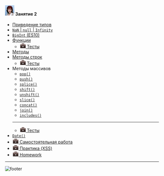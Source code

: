 [footer]: https://github.com/garevna/js-course/raw/master/images/a-level-ico.png?raw=true
[me30]: https://raw.githubusercontent.com/garevna/a-level-js-lessons/master/ico/myPhoto-30.png "Ⓒ Irina Fylyppova ( garevna ) 2019"
[hw-20]: https://raw.githubusercontent.com/garevna/a-level-js-lessons/master/ico/briefcase-20.png

#### ![me30] Занятие 2

* [Приведение типов](../md/data-types-conversion.md)
* [`NaN` | `null` | `Infinity`](../md/NaN-null-Infinity.md)
* [`BigInt` (ES10)](../md/BigInt.md)
* [Функции](../md/function.md)
    * [![hw-20] Тесты](https://garevna.github.io/js-quiz/#function)
* [Методы](../md/method.md)
* [Методы строк](../md/Strings-methods.md)
    * [![hw-20] Тесты](https://garevna.github.io/js-quiz/#stringMethods)
* Методы массивов
    * [`pop()`](../md/Array-methods-pop.md)
    * [`push()`](../md/Array-methods-push.md)
    * [`splice()`](../md/Array-methods-splice.md)
    * [`shift()`](../md/Array-methods-shift.md)
    * [`unshift()`](../md/Array-methods-unshift.md)
    * [`slice()`](../md/Array-methods-slice.md)
    * [`concat()`](../md/Array-methods-concat.md)
    * [`join()`](../md/Array-methods-join.md)
    * [`includes()`](../md/Array-methods-includes.md)
    -----------------------
    * [![hw-20] Тесты](https://garevna.github.io/js-quiz/#arrayMethods)
* [`Date()`](../md/Date-constructor.md)
* [![hw-20] Самостоятельная работа](../md/self-work-02.md)
* [![hw-20] Практика (XSS)](../md/XSS.md)
* [![hw-20] Homework](../md/hw-02.md)

_________________________________________________________________________

![footer]
